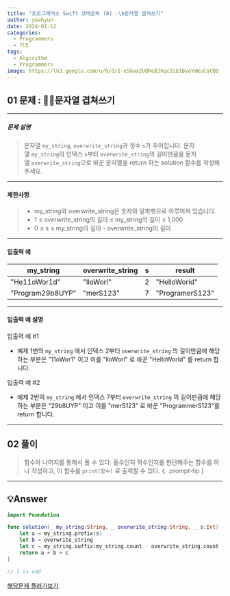```yaml
---
title: "프로그래머스 Swift 코테준비 (8) -\b문자열 겹쳐쓰기"
author: yeahyun
date: 2024-01-12
categories:
  - Programmers
  - 기초
tags:
  - Algorithm
  - Programmers
image: https://lh3.google.com/u/0/d/1-e5Gwx2UQReBJhqc3ib1BvoYmKuCatQB
---
```

## 01 문제 : 문자열 겹쳐쓰기
---
##### 문제 설명

>문자열 `my_string`, `overwrite_string`과 정수 `s`가 주어집니다. 문자열 `my_string`의 인덱스 `s`부터 `overwrite_string`의 길이만큼을 문자열 `overwrite_string`으로 바꾼 문자열을 return 하는 solution 함수를 작성해 주세요.

- ---
#### 제한사항
>- my_string와 overwrite_string은 숫자와 알파벳으로 이루어져 있습니다.
>- 1 ≤ overwrite_string의 길이 ≤ my_string의 길이 ≤ 1,000
>- 0 ≤ s ≤ my_string의 길이 - overwrite_string의 길이


---

#### 입출력 예
| my_string | overwrite_string | s | result |
| ---- | ---- | ---- | ---- |
| "He11oWor1d" | "lloWorl" | 2 | "HelloWorld" |
| "Program29b8UYP" | "merS123" | 7 | "ProgramerS123" |

---
#### 입출력 예 설명

입출력 예 #1
- 예제 1번의 `my_string` 에서 인덱스 2부터 `overwrite_string` 의 길이만큼에 해당하는 부분은 "11oWor1" 이고 이를 "lloWorl" 로 바꾼 "HelloWorld" 를 return 합니다.

입출력 예 #2
- 예제 2번의 `my_string` 에서 인덱스 7부터 `overwrite_string` 의 길이만큼에 해당하는 부분은 "29b8UYP" 이고 이를 "merS123" 로 바꾼 "ProgrammerS123"를 return 합니다.


---

## 02 풀이

> 함수와 나머지를 통해서 풀 수 있다.
> 홀수인지 짝수인지를 판단해주는 함수를 하나 작성하고,
> 이 함수를 `print(함수)` 로 출력할 수 있다.
{: .prompt-tip }


---

## 💡Answer

```swift
import Foundation

func solution(_ my_string:String, _ overwrite_string:String, _ s:Int) -> String {
    let a = my_string.prefix(s)
    let b = overwrite_string
    let c = my_string.suffix(my_string.count - overwrite_string.count - s)
    return a + b + c
}

// 1 is odd
```


[해당문제 풀러가보기](https://school.programmers.co.kr/learn/courses/30/lessons/181943)


